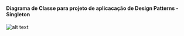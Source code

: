 <h4>Diagrama de Classe para projeto de aplicacação de Design Patterns - Singleton</h4>

![alt text]()
